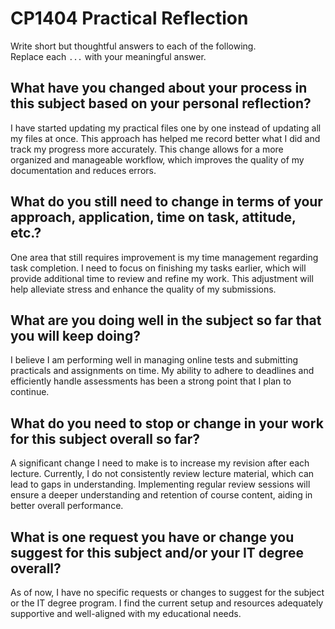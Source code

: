 # CP1404 Practical Reflection

Write short but thoughtful answers to each of the following.  
Replace each `...` with your meaningful answer.

## What have you changed about your process in this subject based on your personal reflection?

I have started updating my practical files one by one instead of updating all my files at once. This approach has helped me record better what I did and track my progress more accurately. This change allows for a more organized and manageable workflow, which improves the quality of my documentation and reduces errors.

## What do you still need to change in terms of your approach, application, time on task, attitude, etc.?

One area that still requires improvement is my time management regarding task completion. I need to focus on finishing my tasks earlier, which will provide additional time to review and refine my work. This adjustment will help alleviate stress and enhance the quality of my submissions.

## What are you doing well in the subject so far that you will keep doing?

I believe I am performing well in managing online tests and submitting practicals and assignments on time. My ability to adhere to deadlines and efficiently handle assessments has been a strong point that I plan to continue.

## What do you need to stop or change in your work for this subject overall so far?

A significant change I need to make is to increase my revision after each lecture. Currently, I do not consistently review lecture material, which can lead to gaps in understanding. Implementing regular review sessions will ensure a deeper understanding and retention of course content, aiding in better overall performance.

## What is one request you have or change you suggest for this subject and/or your IT degree overall?

As of now, I have no specific requests or changes to suggest for the subject or the IT degree program. I find the current setup and resources adequately supportive and well-aligned with my educational needs.
